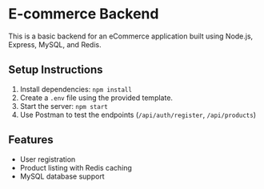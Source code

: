 # E-commerce Backend

This is a basic backend for an eCommerce application built using Node.js, Express, MySQL, and Redis.

## Setup Instructions

1. Install dependencies: `npm install`
2. Create a `.env` file using the provided template.
3. Start the server: `npm start`
4. Use Postman to test the endpoints (`/api/auth/register`, `/api/products`)

## Features

- User registration
- Product listing with Redis caching
- MySQL database support